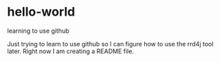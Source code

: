 # hello-world
learning to use github

Just trying to learn to use github so I can figure how to use the rrd4j tool later.
Right now I am creating a README file.
